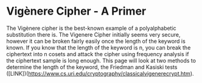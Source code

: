 # Vigènere Cipher - A Primer
 The Vigènere cipher is the best-known example of a polyalphabetic substitution there is. The Vigenere Cipher initially seems very secure, however it can be broken fairly easily once the length of the keyword is known. If you know that the length of the keyword is n, you can break the ciphertext into n cosets and attack the cipher using frequency analysis if the ciphertext sample is long enough. This page will look at two methods to determine the length of the keyword, the Friedman and Kasiski tests ([LINK])(https://www.cs.uri.edu/cryptography/classicalvigenerecrypt.htm).
